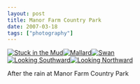 ```yaml
---
layout: post
title: Manor Farm Country Park
date: 2007-03-18
tags: ["photography"]
---
```


[![Stuck in the Mud](https://farm1.static.flickr.com/157/425686460_30d3a77d75_s.jpg)](http://www.flickr.com/photos/knolleary/425686460)[![Mallard](https://farm1.static.flickr.com/166/425685164_d988757ac2_s.jpg)](http://www.flickr.com/photos/knolleary/425685164)[![Swan](https://farm1.static.flickr.com/161/425683374_0ccf1a96cb_s.jpg)](http://www.flickr.com/photos/knolleary/425683374)  
[![Looking Southward](https://farm1.static.flickr.com/162/425682287_fda6f16adf_s.jpg)](http://www.flickr.com/photos/knolleary/425682287)[![Looking Northward](https://farm1.static.flickr.com/175/425681109_355fd6d748_s.jpg)](http://www.flickr.com/photos/knolleary/425681109)

After the rain at Manor Farm Country Park
